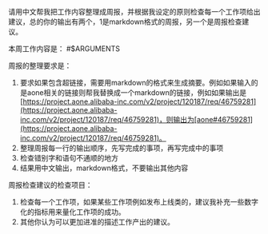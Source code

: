 请用中文帮我把工作内容整理成周报，并根据我设定的原则检查每一个工作项给出建议，总的你的输出有两个，1是markdown格式的周报，另一个是周报检查建议。



本周工作内容是： #$ARGUMENTS

周报的整理要求是：

1. 要求如果包含超链接，需要用markdown的格式来生成摘要。例如如果输入的是aone相关的链接则帮我替换成一个markdown的链接，例如如果输出是[https://project.aone.alibaba-inc.com/v2/project/120187/req/46759281](https://project.aone.alibaba-inc.com/v2/project/120187/req/46759281)，则输出为[aone#46759281](https://project.aone.alibaba-inc.com/v2/project/120187/req/46759281)。
2. 整理周报每一行的输出顺序，先写完成的事项，再写完成中的事项
3. 检查错别字和语句不通顺的地方
4. 结果用中文输出，markdown格式，不要输出其他内容


周报检查建议的检查项目：

1. 检查每一个工作项，如果某些工作项例如发布上线类的，建议我补充一些数字化的指标用来量化工作项的成功。
2. 其他你认为可以更加进准的描述工作产出的建议。
